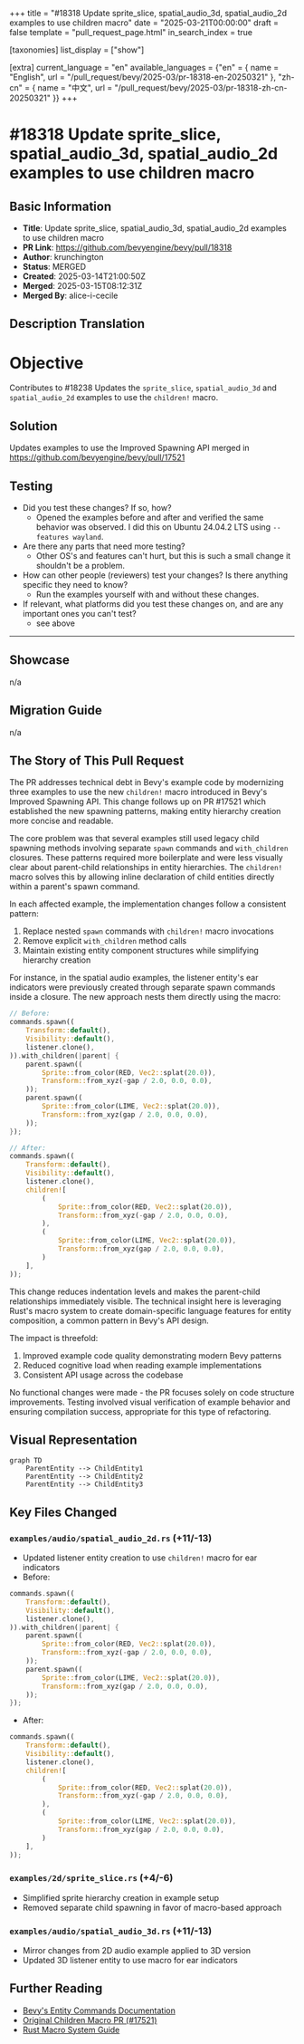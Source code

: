 +++
title = "#18318 Update sprite_slice, spatial_audio_3d, spatial_audio_2d examples to use children macro"
date = "2025-03-21T00:00:00"
draft = false
template = "pull_request_page.html"
in_search_index = true

[taxonomies]
list_display = ["show"]

[extra]
current_language = "en"
available_languages = {"en" = { name = "English", url = "/pull_request/bevy/2025-03/pr-18318-en-20250321" }, "zh-cn" = { name = "中文", url = "/pull_request/bevy/2025-03/pr-18318-zh-cn-20250321" }}
+++

# #18318 Update sprite_slice, spatial_audio_3d, spatial_audio_2d examples to use children macro

## Basic Information
- **Title**: Update sprite_slice, spatial_audio_3d, spatial_audio_2d examples to use children macro
- **PR Link**: https://github.com/bevyengine/bevy/pull/18318
- **Author**: krunchington
- **Status**: MERGED
- **Created**: 2025-03-14T21:00:50Z
- **Merged**: 2025-03-15T08:12:31Z
- **Merged By**: alice-i-cecile

## Description Translation
# Objective

Contributes to #18238 
Updates the `sprite_slice`, `spatial_audio_3d` and `spatial_audio_2d` examples to use the `children!` macro.

## Solution

Updates examples to use the Improved Spawning API merged in https://github.com/bevyengine/bevy/pull/17521

## Testing

- Did you test these changes? If so, how?
  - Opened the examples before and after and verified the same behavior was observed.  I did this on Ubuntu 24.04.2 LTS using `--features wayland`.
- Are there any parts that need more testing?
  - Other OS's and features can't hurt, but this is such a small change it shouldn't be a problem.
- How can other people (reviewers) test your changes? Is there anything specific they need to know?
  - Run the examples yourself with and without these changes.
- If relevant, what platforms did you test these changes on, and are any important ones you can't test?
  - see above

---

## Showcase

n/a

## Migration Guide

n/a

## The Story of This Pull Request

The PR addresses technical debt in Bevy's example code by modernizing three examples to use the new `children!` macro introduced in Bevy's Improved Spawning API. This change follows up on PR #17521 which established the new spawning patterns, making entity hierarchy creation more concise and readable.

The core problem was that several examples still used legacy child spawning methods involving separate `spawn` commands and `with_children` closures. These patterns required more boilerplate and were less visually clear about parent-child relationships in entity hierarchies. The `children!` macro solves this by allowing inline declaration of child entities directly within a parent's spawn command.

In each affected example, the implementation changes follow a consistent pattern:
1. Replace nested `spawn` commands with `children!` macro invocations
2. Remove explicit `with_children` method calls
3. Maintain existing entity component structures while simplifying hierarchy creation

For instance, in the spatial audio examples, the listener entity's ear indicators were previously created through separate spawn commands inside a closure. The new approach nests them directly using the macro:

```rust
// Before:
commands.spawn((
    Transform::default(),
    Visibility::default(),
    listener.clone(),
)).with_children(|parent| {
    parent.spawn((
        Sprite::from_color(RED, Vec2::splat(20.0)),
        Transform::from_xyz(-gap / 2.0, 0.0, 0.0),
    ));
    parent.spawn((
        Sprite::from_color(LIME, Vec2::splat(20.0)),
        Transform::from_xyz(gap / 2.0, 0.0, 0.0),
    ));
});

// After:
commands.spawn((
    Transform::default(),
    Visibility::default(),
    listener.clone(),
    children![
        (
            Sprite::from_color(RED, Vec2::splat(20.0)),
            Transform::from_xyz(-gap / 2.0, 0.0, 0.0),
        ),
        (
            Sprite::from_color(LIME, Vec2::splat(20.0)),
            Transform::from_xyz(gap / 2.0, 0.0, 0.0),
        )
    ],
));
```

This change reduces indentation levels and makes the parent-child relationships immediately visible. The technical insight here is leveraging Rust's macro system to create domain-specific language features for entity composition, a common pattern in Bevy's API design.

The impact is threefold:
1. Improved example code quality demonstrating modern Bevy patterns
2. Reduced cognitive load when reading example implementations
3. Consistent API usage across the codebase

No functional changes were made - the PR focuses solely on code structure improvements. Testing involved visual verification of example behavior and ensuring compilation success, appropriate for this type of refactoring.

## Visual Representation

```mermaid
graph TD
    ParentEntity --> ChildEntity1
    ParentEntity --> ChildEntity2
    ParentEntity --> ChildEntity3
```

## Key Files Changed

### `examples/audio/spatial_audio_2d.rs` (+11/-13)
- Updated listener entity creation to use `children!` macro for ear indicators
- Before:
```rust
commands.spawn((
    Transform::default(),
    Visibility::default(),
    listener.clone(),
)).with_children(|parent| {
    parent.spawn((
        Sprite::from_color(RED, Vec2::splat(20.0)),
        Transform::from_xyz(-gap / 2.0, 0.0, 0.0),
    ));
    parent.spawn((
        Sprite::from_color(LIME, Vec2::splat(20.0)),
        Transform::from_xyz(gap / 2.0, 0.0, 0.0),
    ));
});
```
- After:
```rust
commands.spawn((
    Transform::default(),
    Visibility::default(),
    listener.clone(),
    children![
        (
            Sprite::from_color(RED, Vec2::splat(20.0)),
            Transform::from_xyz(-gap / 2.0, 0.0, 0.0),
        ),
        (
            Sprite::from_color(LIME, Vec2::splat(20.0)),
            Transform::from_xyz(gap / 2.0, 0.0, 0.0),
        )
    ],
));
```

### `examples/2d/sprite_slice.rs` (+4/-6)
- Simplified sprite hierarchy creation in example setup
- Removed separate child spawning in favor of macro-based approach

### `examples/audio/spatial_audio_3d.rs` (+11/-13)
- Mirror changes from 2D audio example applied to 3D version
- Updated 3D listener entity to use macro for ear indicators

## Further Reading
- [Bevy's Entity Commands Documentation](https://bevyengine.org/learn/book/next/ecs/commands/)
- [Original Children Macro PR (#17521)](https://github.com/bevyengine/bevy/pull/17521)
- [Rust Macro System Guide](https://doc.rust-lang.org/book/ch19-06-macros.html)